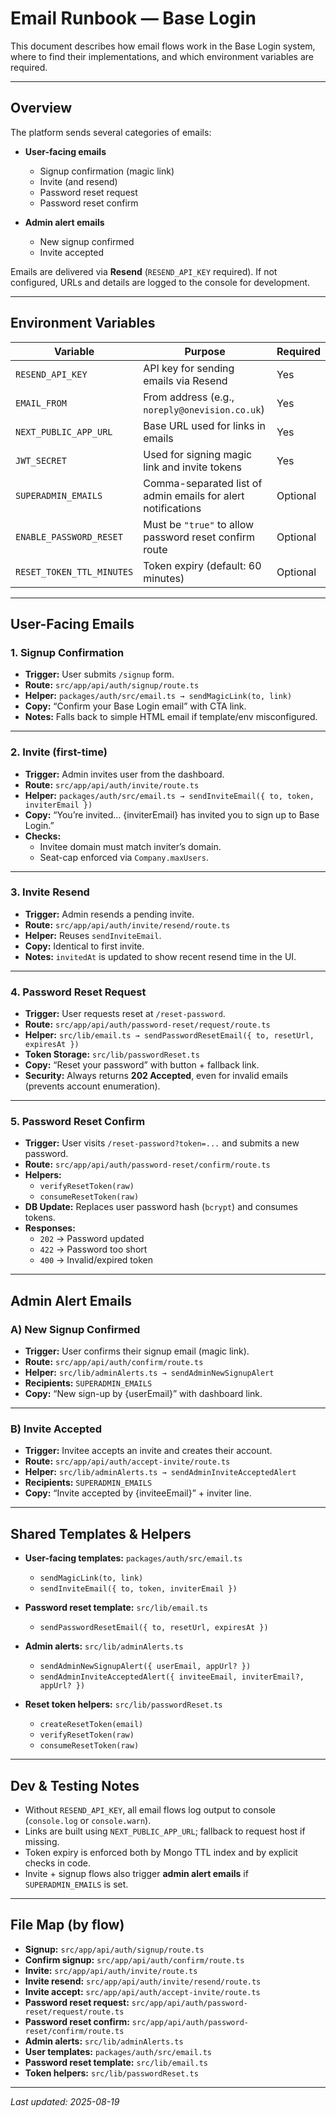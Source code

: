 # Email Runbook — Base Login

This document describes how email flows work in the Base Login system, where to find their implementations, and which environment variables are required.

---

## Overview

The platform sends several categories of emails:

- **User-facing emails**
  - Signup confirmation (magic link)
  - Invite (and resend)
  - Password reset request
  - Password reset confirm

- **Admin alert emails**
  - New signup confirmed
  - Invite accepted

Emails are delivered via **Resend** (`RESEND_API_KEY` required). If not configured, URLs and details are logged to the console for development.

---

## Environment Variables

| Variable                  | Purpose                                                      | Required |
|----------------------------|--------------------------------------------------------------|----------|
| `RESEND_API_KEY`          | API key for sending emails via Resend                        | Yes      |
| `EMAIL_FROM`              | From address (e.g., `noreply@onevision.co.uk`)               | Yes      |
| `NEXT_PUBLIC_APP_URL`     | Base URL used for links in emails                            | Yes      |
| `JWT_SECRET`              | Used for signing magic link and invite tokens                | Yes      |
| `SUPERADMIN_EMAILS`       | Comma-separated list of admin emails for alert notifications | Optional |
| `ENABLE_PASSWORD_RESET`   | Must be `"true"` to allow password reset confirm route       | Optional |
| `RESET_TOKEN_TTL_MINUTES` | Token expiry (default: 60 minutes)                           | Optional |

---

## User-Facing Emails

### 1. Signup Confirmation
- **Trigger:** User submits `/signup` form.  
- **Route:** `src/app/api/auth/signup/route.ts`  
- **Helper:** `packages/auth/src/email.ts → sendMagicLink(to, link)`  
- **Copy:** “Confirm your Base Login email” with CTA link.  
- **Notes:** Falls back to simple HTML email if template/env misconfigured.

---

### 2. Invite (first-time)
- **Trigger:** Admin invites user from the dashboard.  
- **Route:** `src/app/api/auth/invite/route.ts`  
- **Helper:** `packages/auth/src/email.ts → sendInviteEmail({ to, token, inviterEmail })`  
- **Copy:** “You’re invited… {inviterEmail} has invited you to sign up to Base Login.”  
- **Checks:** 
  - Invitee domain must match inviter’s domain.  
  - Seat-cap enforced via `Company.maxUsers`.  

---

### 3. Invite Resend
- **Trigger:** Admin resends a pending invite.  
- **Route:** `src/app/api/auth/invite/resend/route.ts`  
- **Helper:** Reuses `sendInviteEmail`.  
- **Copy:** Identical to first invite.  
- **Notes:** `invitedAt` is updated to show recent resend time in the UI.

---

### 4. Password Reset Request
- **Trigger:** User requests reset at `/reset-password`.  
- **Route:** `src/app/api/auth/password-reset/request/route.ts`  
- **Helper:** `src/lib/email.ts → sendPasswordResetEmail({ to, resetUrl, expiresAt })`  
- **Token Storage:** `src/lib/passwordReset.ts`  
- **Copy:** “Reset your password” with button + fallback link.  
- **Security:** Always returns **202 Accepted**, even for invalid emails (prevents account enumeration).

---

### 5. Password Reset Confirm
- **Trigger:** User visits `/reset-password?token=...` and submits a new password.  
- **Route:** `src/app/api/auth/password-reset/confirm/route.ts`  
- **Helpers:**  
  - `verifyResetToken(raw)`  
  - `consumeResetToken(raw)`  
- **DB Update:** Replaces user password hash (`bcrypt`) and consumes tokens.  
- **Responses:**  
  - `202` → Password updated  
  - `422` → Password too short  
  - `400` → Invalid/expired token  

---

## Admin Alert Emails

### A) New Signup Confirmed
- **Trigger:** User confirms their signup email (magic link).  
- **Route:** `src/app/api/auth/confirm/route.ts`  
- **Helper:** `src/lib/adminAlerts.ts → sendAdminNewSignupAlert`  
- **Recipients:** `SUPERADMIN_EMAILS`  
- **Copy:** “New sign-up by {userEmail}” with dashboard link.  

---

### B) Invite Accepted
- **Trigger:** Invitee accepts an invite and creates their account.  
- **Route:** `src/app/api/auth/accept-invite/route.ts`  
- **Helper:** `src/lib/adminAlerts.ts → sendAdminInviteAcceptedAlert`  
- **Recipients:** `SUPERADMIN_EMAILS`  
- **Copy:** “Invite accepted by {inviteeEmail}” + inviter line.  

---

## Shared Templates & Helpers

- **User-facing templates:** `packages/auth/src/email.ts`
  - `sendMagicLink(to, link)`
  - `sendInviteEmail({ to, token, inviterEmail })`

- **Password reset template:** `src/lib/email.ts`
  - `sendPasswordResetEmail({ to, resetUrl, expiresAt })`

- **Admin alerts:** `src/lib/adminAlerts.ts`
  - `sendAdminNewSignupAlert({ userEmail, appUrl? })`
  - `sendAdminInviteAcceptedAlert({ inviteeEmail, inviterEmail?, appUrl? })`

- **Reset token helpers:** `src/lib/passwordReset.ts`
  - `createResetToken(email)`
  - `verifyResetToken(raw)`
  - `consumeResetToken(raw)`

---

## Dev & Testing Notes

- Without `RESEND_API_KEY`, all email flows log output to console (`console.log` or `console.warn`).  
- Links are built using `NEXT_PUBLIC_APP_URL`; fallback to request host if missing.  
- Token expiry is enforced both by Mongo TTL index and by explicit checks in code.  
- Invite + signup flows also trigger **admin alert emails** if `SUPERADMIN_EMAILS` is set.  

---

## File Map (by flow)

- **Signup:** `src/app/api/auth/signup/route.ts`  
- **Confirm signup:** `src/app/api/auth/confirm/route.ts`  
- **Invite:** `src/app/api/auth/invite/route.ts`  
- **Invite resend:** `src/app/api/auth/invite/resend/route.ts`  
- **Invite accept:** `src/app/api/auth/accept-invite/route.ts`  
- **Password reset request:** `src/app/api/auth/password-reset/request/route.ts`  
- **Password reset confirm:** `src/app/api/auth/password-reset/confirm/route.ts`  
- **Admin alerts:** `src/lib/adminAlerts.ts`  
- **User templates:** `packages/auth/src/email.ts`  
- **Password reset template:** `src/lib/email.ts`  
- **Token helpers:** `src/lib/passwordReset.ts`  

---

_Last updated: 2025-08-19_
